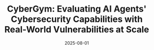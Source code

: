 ---
layout: post
title: "CyberGym: Evaluating AI Agents' Cybersecurity Capabilities with Real-World Vulnerabilities at Scale"
date: 2025-08-01
categories: research
authors: "Zhun Wang, Tianneng Shi, <u>Jingxuan He</u>, Matthew Cai, Jialin Zhang, Dawn Song"
venue: "Preprint arXiv:2506.02548"
award: "Adopted by Anthropic to evalute Claude Sonnet 4.5"
awardlink: "https://assets.anthropic.com/m/12f214efcc2f457a/original/Claude-Sonnet-4-5-System-Card.pdf"
paper: https://arxiv.org/pdf/2506.02548
website: https://www.cybergym.io/
code: https://github.com/sunblaze-ucb/cybergym
dataset: https://huggingface.co/datasets/sunblaze-ucb/cybergym
highlight: true
topic: ml
---